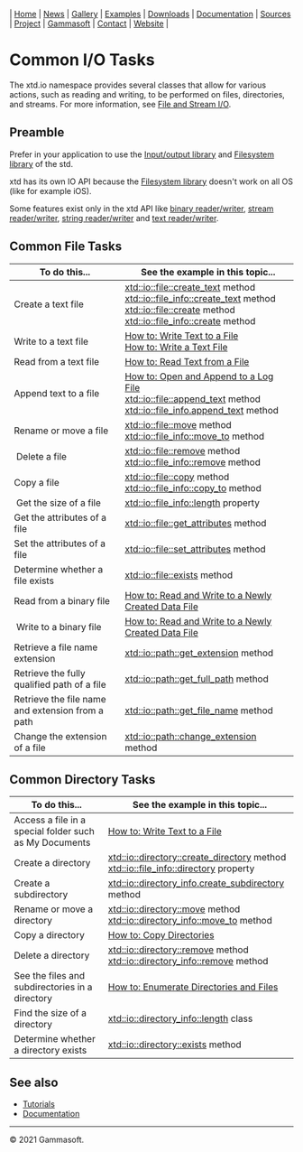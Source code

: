 | [Home](home.md) | [News](news.md) | [Gallery](gallery.md) | [Examples](examples.md) | [Downloads](downloads.md) | [Documentation](documentation.md) | [Sources](https://github.com/gammasoft71/xtd) | [Project](https://sourceforge.net/projects/xtdpro/) | [Gammasoft](gammasoft.md)  | [Contact](contact.md) | [Website](https://gammasoft71.wixsite.com/xtdpro) |

# Common I/O Tasks

The xtd.io namespace provides several classes that allow for various actions, such as reading and writing, to be performed on files, directories, and streams. For more information, see [File and Stream I/O](tutorial_common_io_tasks_file_and_stream_io.md).

## Preamble

Prefer in your application to use the [Input/output library](https://en.cppreference.com/w/cpp/io) and [Filesystem library](https://en.cppreference.com/w/cpp/filesystem) of the std.

xtd has its own IO API because the [Filesystem library](https://en.cppreference.com/w/cpp/filesystem) doesn't work on all OS (like for example iOS).

Some features exist only in the xtd API like [binary reader/writer](tutorial_common_io_tasks_file_and_stream_io.md#readers-and-writers), [stream reader/writer](tutorial_common_io_tasks_file_and_stream_io.md#readers-and-writers), [string reader/writer](tutorial_common_io_tasks_file_and_stream_io.md#readers-and-writers) and [text reader/writer](tutorial_common_io_tasks_file_and_stream_io.md#readers-and-writers).

## Common File Tasks

| To do this...                                    | See the example in this topic... |
|--------------------------------------------------|----------------------------------|
| Create a text file                               | [xtd::io::file::create_text](https://codedocs.xyz/gammasoft71/xtd/classxtd_1_1io_1_1file.html) method<br>[xtd::io::file_info::create_text](https://codedocs.xyz/gammasoft71/xtd/classxtd_1_1io_1_1file__info.html) method<br>[xtd::io::file::create](https://codedocs.xyz/gammasoft71/xtd/classxtd_1_1io_1_1file.html) method<br>[xtd::io::file_info::create](https://codedocs.xyz/gammasoft71/xtd/classxtd_1_1io_1_1file__info.html) method |
| Write to a text file                             | [How to: Write Text to a File](tutorial_common_io_tasks_write_text_to_a_file.md)<br>[How to: Write a Text File](tutorial_common_io_tasks_write_a_text_file.md) |
| Read from a text file                            | [How to: Read Text from a File](tutorial_common_io_tasks_read_text_from_a_file.md) |
| Append text to a file                            | [How to: Open and Append to a Log File](tutorial_common_io_tasks_open_and_append_to_a_log_file.md)<br>[xtd::io::file::append_text](https://codedocs.xyz/gammasoft71/xtd/classxtd_1_1io_1_1file.html) method<br>[xtd::io::file_info.append_text](https://codedocs.xyz/gammasoft71/xtd/classxtd_1_1io_1_1file__info.html) method |
| Rename or move a file                            | [xtd::io::file::move](https://codedocs.xyz/gammasoft71/xtd/classxtd_1_1io_1_1file.html) method<br>[xtd::io::file_info::move_to](https://codedocs.xyz/gammasoft71/xtd/classxtd_1_1io_1_1file__info.html) method |
| Delete a file                                    | [xtd::io::file::remove](https://codedocs.xyz/gammasoft71/xtd/classxtd_1_1io_1_1file.html) method<br>[xtd::io::file_info::remove](https://codedocs.xyz/gammasoft71/xtd/classxtd_1_1io_1_1file__info.html) method |
| Copy a file                                      | [xtd::io::file::copy](https://codedocs.xyz/gammasoft71/xtd/classxtd_1_1io_1_1file.html) method<br>[xtd::io::file_info::copy_to](https://codedocs.xyz/gammasoft71/xtd/classxtd_1_1io_1_1file__info.html) method |
| Get the size of a file                           | [xtd::io::file_info::length](https://codedocs.xyz/gammasoft71/xtd/classxtd_1_1io_1_1file__info.html) property |
| Get the attributes of a file                     | [xtd::io::file::get_attributes](https://codedocs.xyz/gammasoft71/xtd/classxtd_1_1io_1_1file.html) method |
| Set the attributes of a file                     | [xtd::io::file::set_attributes](https://codedocs.xyz/gammasoft71/xtd/classxtd_1_1io_1_1file.html) method |
| Determine whether a file exists                  | [xtd::io::file::exists](https://codedocs.xyz/gammasoft71/xtd/classxtd_1_1io_1_1file.html) method |
| Read from a binary file                          | [How to: Read and Write to a Newly Created Data File](tutorial_common_io_tasks_read_and_write_to_a_newly_created_data_file.md) |
| Write to a binary file                           | [How to: Read and Write to a Newly Created Data File](tutorial_common_io_tasks_read_and_write_to_a_newly_created_data_file.md) |
| Retrieve a file name extension                   | [xtd::io::path::get_extension](https://codedocs.xyz/gammasoft71/xtd/classxtd_1_1io_1_1path.html) method |
| Retrieve the fully qualified path of a file      | [xtd::io::path::get_full_path](https://codedocs.xyz/gammasoft71/xtd/classxtd_1_1io_1_1path.html) method |
| Retrieve the file name and extension from a path | [xtd::io::path::get_file_name](https://codedocs.xyz/gammasoft71/xtd/classxtd_1_1io_1_1path.html) method |
| Change the extension of a file                   | [xtd::io::path::change_extension](https://codedocs.xyz/gammasoft71/xtd/classxtd_1_1io_1_1path.html) method |

## Common Directory Tasks

| To do this...                                          | See the example in this topic... |
|--------------------------------------------------------|----------------------------------|
| Access a file in a special folder such as My Documents | [How to: Write Text to a File](tutorial_common_io_tasks_write_text_to_a_file.md) |
| Create a directory                                     | [xtd::io::directory::create_directory](https://codedocs.xyz/gammasoft71/xtd/classxtd_1_1io_1_1directory.html) method<br>[xtd::io::file_info::directory](https://codedocs.xyz/gammasoft71/xtd/classxtd_1_1io_1_1file__info.html) property |
| Create a subdirectory                                  | [xtd::io::directory_info.create_subdirectory](https://codedocs.xyz/gammasoft71/xtd/classxtd_1_1io_1_1directory__info.html) method |
| Rename or move a directory                             | [xtd::io::directory::move](https://codedocs.xyz/gammasoft71/xtd/classxtd_1_1io_1_1directory.html) method<br>[xtd::io::directory_info::move_to](https://codedocs.xyz/gammasoft71/xtd/classxtd_1_1io_1_1directory__info.html) method |
| Copy a directory                                       | [How to: Copy Directories](tutorial_common_io_tasks_copy_directories.md) |
| Delete a directory                                     | [xtd::io::directory::remove](https://codedocs.xyz/gammasoft71/xtd/classxtd_1_1io_1_1directory.html) method<br>[xtd::io::directory_info::remove](https://codedocs.xyz/gammasoft71/xtd/classxtd_1_1io_1_1directory__info.html) method |
| See the files and subdirectories in a directory        | [How to: Enumerate Directories and Files](tutorial_common_io_tasks_enumerate_directories_and_files.mdd) |
| Find the size of a directory                           | [xtd::io::directory_info::length](https://codedocs.xyz/gammasoft71/xtd/classxtd_1_1io_1_1directory__info.html) class |
| Determine whether a directory exists                   | [xtd::io::directory::exists](https://codedocs.xyz/gammasoft71/xtd/classxtd_1_1io_1_1directory.html) method |
 
## See also

* [Tutorials](tutorials.md)
* [Documentation](documentation.md)

______________________________________________________________________________________________

© 2021 Gammasoft.

<!---
https://docs.microsoft.com/en-us/dotnet/standard/io/common-i-o-tasks
--->